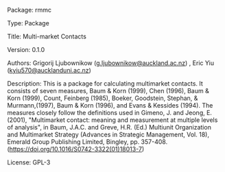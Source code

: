 Package: rmmc

Type: Package

Title: Multi-market Contacts

Version: 0.1.0

Authors: Grigorij Ljubownikow (g.ljubownikow@auckland.ac.nz)
, Eric Yiu (kyiu570@aucklanduni.ac.nz)
    
Description: This is a package for calculating multimarket contacts. It consists of seven measures, Baum & Korn (1999), Chen (1996), Baum & Korn (1999), Count, Feinberg (1985), Boeker, Goodstein, Stephan, & Murmann,(1997), Baum & Korn (1996), and Evans & Kessides (1994). The measures closely follow the definitions used in Gimeno, J. and Jeong, E. (2001), "Multimarket contact: meaning and measurement at multiple levels of analysis", in Baum, J.A.C. and Greve, H.R. (Ed.) Multiunit Organization and Multimarket Strategy (Advances in Strategic Management, Vol. 18), Emerald Group Publishing Limited, Bingley, pp. 357-408. (https://doi.org/10.1016/S0742-3322(01)18013-7)

License: GPL-3
